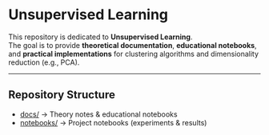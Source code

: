 # Unsupervised Learning

This repository is dedicated to **Unsupervised Learning**.  
The goal is to provide **theoretical documentation**, **educational notebooks**, and **practical implementations** for clustering algorithms and dimensionality reduction (e.g., PCA).  

---

## Repository Structure
- [docs/](docs) → Theory notes & educational notebooks  
- [notebooks/](project) → Project notebooks (experiments & results)  


